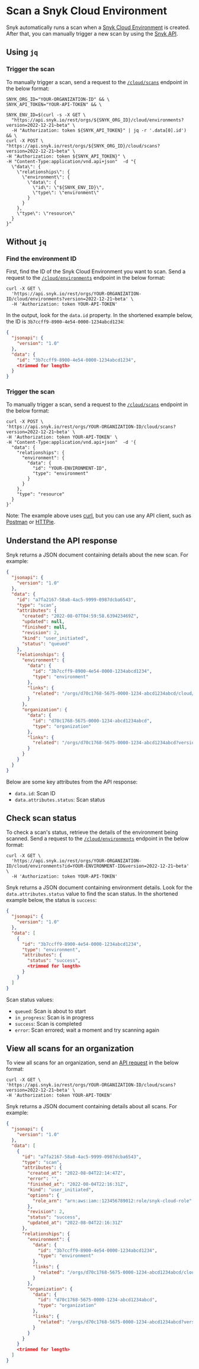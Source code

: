 # Scan a Snyk Cloud Environment

Snyk automatically runs a scan when a [Snyk Cloud Environment](snyk-cloud-concepts.md#environments) is created. After that, you can manually trigger a new scan by using the [Snyk API](https://apidocs.snyk.io/?version=2022-12-21%7Ebeta#post-/orgs/-org\_id-/cloud/scans).


## Using `jq`

### Trigger the scan

To manually trigger a scan, send a request to the [`/cloud/scans`](https://apidocs.snyk.io/?version=2022-12-21%7Ebeta#post-/orgs/-org\_id-/cloud/scans) endpoint in the below format:

```
SNYK_ORG_ID="YOUR-ORGANIZATION-ID" && \
SNYK_API_TOKEN="YOUR-API-TOKEN" && \

SNYK_ENV_ID=$(curl -s -X GET \
  "https://api.snyk.io/rest/orgs/${SNYK_ORG_ID}/cloud/environments?version=2022-12-21~beta" \
  -H "Authorization: token ${SNYK_API_TOKEN}" | jq -r '.data[0].id') && \
curl -X POST \
"https://api.snyk.io/rest/orgs/${SNYK_ORG_ID}/cloud/scans?version=2022-12-21~beta" \
-H "Authorization: token ${SNYK_API_TOKEN}" \
-H "Content-Type:application/vnd.api+json"  -d "{
  \"data\": {
    \"relationships\": {
      \"environment\": {
        \"data\": {
          \"id\": \"${SNYK_ENV_ID}\",
          \"type\": \"environment\"
        }
      }
    },
    \"type\": \"resource\"
  }
}"
```

## Without `jq`

### Find the environment ID

First, find the ID of the Snyk Cloud Environment you want to scan. Send a request to the [`/cloud/environments`](https://apidocs.snyk.io/?version=2022-12-21%7Ebeta#get-/orgs/-org\_id-/cloud/environments) endpoint in the below format:

```
curl -X GET \
  'https://api.snyk.io/rest/orgs/YOUR-ORGANIZATION-ID/cloud/environments?version=2022-12-21~beta' \
  -H 'Authorization: token YOUR-API-TOKEN'
```

In the output, look for the `data.id` property. In the shortened example below, the ID is `3b7ccff9-8900-4e54-0000-1234abcd1234`:

```json
{
  "jsonapi": {
    "version": "1.0"
  },
  "data": {
    "id": "3b7ccff9-8900-4e54-0000-1234abcd1234",
    <trimmed for length>
  }
}
```

### Trigger the scan

To manually trigger a scan, send a request to the [`/cloud/scans`](https://apidocs.snyk.io/?version=2022-12-21%7Ebeta#post-/orgs/-org\_id-/cloud/scans) endpoint in the below format:

```
curl -X POST \
'https://api.snyk.io/rest/orgs/YOUR-ORGANIZATION-ID/cloud/scans?version=2022-12-21~beta' \
-H 'Authorization: token YOUR-API-TOKEN' \
-H "Content-Type:application/vnd.api+json"  -d '{
  "data": {
    "relationships": {
      "environment": {
        "data": {
          "id": "YOUR-ENVIRONMENT-ID",
          "type": "environment"
        }
      }
    },
    "type": "resource"
  }
}'
```

Note: The example above uses [curl](https://curl.se/), but you can use any API client, such as [Postman](https://www.postman.com/) or [HTTPie](https://httpie.io/).

## Understand the API response

Snyk returns a JSON document containing details about the new scan. For example:

```json
{
  "jsonapi": {
    "version": "1.0"
  },
  "data": {
    "id": "a7fa2167-58a8-4ac5-9999-0987dcba6543",
    "type": "scan",
    "attributes": {
      "created": "2022-08-07T04:59:58.639423469Z",
      "updated": null,
      "finished": null,
      "revision": 2,
      "kind": "user_initiated",
      "status": "queued"
    },
    "relationships": {
      "environment": {
        "data": {
          "id": "3b7ccff9-8900-4e54-0000-1234abcd1234",
          "type": "environment"
        },
        "links": {
          "related": "/orgs/d70c1768-5675-0000-1234-abcd1234abcd/cloud/environments?id=3b7ccff9-8900-4e54-0000-1234abcd1234&version=2022-12-21~beta"
        }
      },
      "organization": {
        "data": {
          "id": "d70c1768-5675-0000-1234-abcd1234abcd",
          "type": "organization"
        },
        "links": {
          "related": "/orgs/d70c1768-5675-0000-1234-abcd1234abcd?version=2022-12-21~beta"
        }
      }
    }
  }
}
```

Below are some key attributes from the API response:

* `data.id`: Scan ID
* `data.attributes.status`: Scan status

## Check scan status

To check a scan's status, retrieve the details of the environment being scanned. Send a request to the [`/cloud/environments`](https://apidocs.snyk.io/?version=2022-12-21%7Ebeta#get-/orgs/-org\_id-/cloud/environments) endpoint in the below format:

```
curl -X GET \
  'https://api.snyk.io/rest/orgs/YOUR-ORGANIZATION-ID/cloud/environments?id=YOUR-ENVIRONMENT-ID&version=2022-12-21~beta' \
  -H 'Authorization: token YOUR-API-TOKEN'
```

Snyk returns a JSON document containing environment details. Look for the `data.attributes.status` value to find the scan status. In the shortened example below, the status is `success`:

```json
{
  "jsonapi": {
    "version": "1.0"
  },
  "data": [
    {
      "id": "3b7ccff9-8900-4e54-0000-1234abcd1234",
      "type": "environment",
      "attributes": {
        "status": "success",
        <trimmed for length>
      }
    }
  ]
}
```

Scan status values:

* `queued`: Scan is about to start
* `in_progress`: Scan is in progress
* `success`: Scan is completed
* `error`: Scan errored; wait a moment and try scanning again

## View all scans for an organization

To view all scans for an organization, send an [API request](https://apidocs.snyk.io/?version=2022-12-21%7Ebeta#get-/orgs/-org\_id-/cloud/scans) in the below format:

```
curl -X GET \
'https://api.snyk.io/rest/orgs/YOUR-ORGANIZATION-ID/cloud/scans?version=2022-12-21~beta' \
-H 'Authorization: token YOUR-API-TOKEN'
```

Snyk returns a JSON document containing details about all scans. For example:

```json
{
  "jsonapi": {
    "version": "1.0"
  },
  "data": [
    {
      "id": "a7fa2167-58a8-4ac5-9999-0987dcba6543",
      "type": "scan",
      "attributes": {
        "created_at": "2022-08-04T22:14:47Z",
        "error": "",
        "finished_at": "2022-08-04T22:16:31Z",
        "kind": "user_initiated",
        "options": {
          "role_arn": "arn:aws:iam::123456789012:role/snyk-cloud-role"
        },
        "revision": 2,
        "status": "success",
        "updated_at": "2022-08-04T22:16:31Z"
      },
      "relationships": {
        "environment": {
          "data": {
            "id": "3b7ccff9-8900-4e54-0000-1234abcd1234",
            "type": "environment"
          },
          "links": {
            "related": "/orgs/d70c1768-5675-0000-1234-abcd1234abcd/cloud/environments?id=3b7ccff9-8900-4e54-0000-1234abcd1234&version=2022-12-21~beta"
          }
        },
        "organization": {
          "data": {
            "id": "d70c1768-5675-0000-1234-abcd1234abcd",
            "type": "organization"
          },
          "links": {
            "related": "/orgs/d70c1768-5675-0000-1234-abcd1234abcd?version=2022-12-21~beta"
          }
        }
      }
    }
    <trimmed for length>
  ]
}
```
